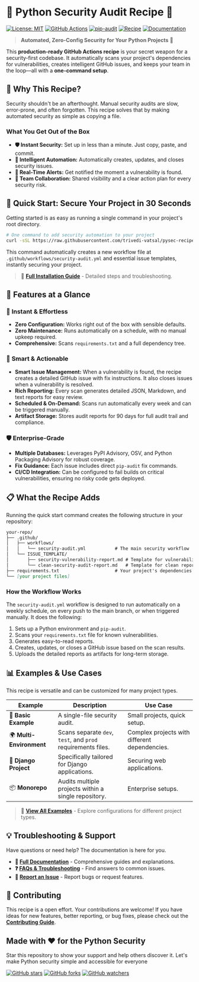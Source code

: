 # 🐍 Python Security Audit Recipe 🔐

[![License: MIT](https://img.shields.io/badge/License-MIT-yellow.svg)](https://opensource.org/licenses/MIT)
[![GitHub Actions](https://img.shields.io/badge/GitHub%20Actions-enabled-blue.svg)](https://github.com/features/actions)
[![pip-audit](https://img.shields.io/badge/security-pip--audit-red.svg)](https://github.com/pypa/pip-audit)
[![Recipe](https://img.shields.io/badge/type-recipe-orange.svg)](https://github.com/trivedi-vatsal/pysec-recipes)
[![Documentation](https://img.shields.io/badge/docs-GitHub%20Pages-blue.svg)](https://trivedi-vatsal.github.io/pysec-recipes/)

> **Automated, Zero-Config Security for Your Python Projects** 🚀

This **production-ready GitHub Actions recipe** is your secret weapon for a security-first codebase. It automatically scans your project's dependencies for vulnerabilities, creates intelligent GitHub issues, and keeps your team in the loop—all with a **one-command setup**.

## 🚀 Why This Recipe?

Security shouldn't be an afterthought. Manual security audits are slow, error-prone, and often forgotten. This recipe solves that by making automated security as simple as copying a file.

### What You Get Out of the Box

* **🛡️ Instant Security:** Set up in less than a minute. Just copy, paste, and commit.
* **🧠 Intelligent Automation:** Automatically creates, updates, and closes security issues.
* **🚨 Real-Time Alerts:** Get notified the moment a vulnerability is found.
* **👥 Team Collaboration:** Shared visibility and a clear action plan for every security risk.

## 📖 Quick Start: Secure Your Project in 30 Seconds

Getting started is as easy as running a single command in your project's root directory.

```bash
# One command to add security automation to your project
curl -sSL https://raw.githubusercontent.com/trivedi-vatsal/pysec-recipes/main/setup.py | python3
```

This command automatically creates a new workflow file at `.github/workflows/security-audit.yml` and essential issue templates, instantly securing your project.

> 📖 **[Full Installation Guide](https://trivedi-vatsal.github.io/pysec-recipes/installation/)** - Detailed steps and troubleshooting.

## 🎯 Features at a Glance

### 🚀 **Instant & Effortless**

* **Zero Configuration:** Works right out of the box with sensible defaults.
* **Zero Maintenance:** Runs automatically on a schedule, with no manual upkeep required.
* **Comprehensive:** Scans `requirements.txt` and a full dependency tree.

### 🧠 **Smart & Actionable**

* **Smart Issue Management:** When a vulnerability is found, the recipe creates a detailed GitHub issue with fix instructions. It also closes issues when a vulnerability is resolved.
* **Rich Reporting:** Every scan generates detailed JSON, Markdown, and text reports for easy review.
* **Scheduled & On-Demand:** Scans run automatically every week and can be triggered manually.
* **Artifact Storage:** Stores audit reports for 90 days for full audit trail and compliance.

### 🛡️ **Enterprise-Grade**

* **Multiple Databases:** Leverages PyPI Advisory, OSV, and Python Packaging Advisory for robust coverage.
* **Fix Guidance:** Each issue includes direct `pip-audit` fix commands.
* **CI/CD Integration:** Can be configured to fail builds on critical vulnerabilities, ensuring no risky code gets deployed.

## 📋 What the Recipe Adds

Running the quick start command creates the following structure in your repository:

```markdown
your-repo/
├── .github/
│   ├── workflows/
│   │   └── security-audit.yml           # The main security workflow
│   └── ISSUE_TEMPLATE/
│       ├── security-vulnerability-report.md # Template for vulnerability issues
│       └── clean-security-audit-report.md   # Template for clean reports
├── requirements.txt                     # Your project's dependencies
└── [your project files]
```

### How the Workflow Works

The `security-audit.yml` workflow is designed to run automatically on a weekly schedule, on every push to the main branch, or when triggered manually. It does the following:

1. Sets up a Python environment and `pip-audit`.
2. Scans your `requirements.txt` file for known vulnerabilities.
3. Generates easy-to-read reports.
4. Creates, updates, or closes a GitHub issue based on the scan results.
5. Uploads the detailed reports as artifacts for long-term storage.

## 📊 Examples & Use Cases

This recipe is versatile and can be customized for many project types.

| Example | Description | Use Case |
|---------|-------------|----------|
| 🔧 **Basic Example** | A single-file security audit. | Small projects, quick setup. |
| 🌍 **Multi-Environment** | Scans separate `dev`, `test`, and `prod` requirements files. | Complex projects with different dependencies. |
| 🐍 **Django Project** | Specifically tailored for Django applications. | Securing web applications. |
| 📦 **Monorepo** | Audits multiple projects within a single repository. | Enterprise setups. |

> 📖 **[View All Examples](https://trivedi-vatsal.github.io/pysec-recipes/examples/)** - Explore configurations for different project types.

## 💡 Troubleshooting & Support

Have questions or need help? The documentation is here for you.

* **📖 [Full Documentation](https://trivedi-vatsal.github.io/pysec-recipes/)** - Comprehensive guides and explanations.
* **❓ [FAQs & Troubleshooting](https://trivedi-vatsal.github.io/pysec-recipes/faqs/)** - Find answers to common issues.
* **🐛 [Report an Issue](https://github.com/trivedi-vatsal/pysec-recipes/issues)** - Report bugs or request features.

## 🤝 Contributing

This recipe is a open effort. Your contributions are welcome\! If you have ideas for new features, better reporting, or bug fixes, please check out the **[Contributing Guide](https://trivedi-vatsal.github.io/pysec-recipes/contributing/)**.

## Made with ❤️ for the Python Security

Star this repository to show your support and help others discover it. Let's make Python security simple and accessible for everyone

[![GitHub stars](https://img.shields.io/github/stars/trivedi-vatsal/pysec-recipes?style=social)](https://github.com/trivedi-vatsal/pysec-recipes)
[![GitHub forks](https://img.shields.io/github/forks/trivedi-vatsal/pysec-recipes?style=social)](https://github.com/trivedi-vatsal/pysec-recipes)
[![GitHub watchers](https://img.shields.io/github/watchers/trivedi-vatsal/pysec-recipes?style=social)](https://github.com/trivedi-vatsal/pysec-recipes)
